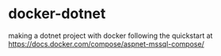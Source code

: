 # docker-dotnet
making a dotnet project with docker following the quickstart at https://docs.docker.com/compose/aspnet-mssql-compose/
